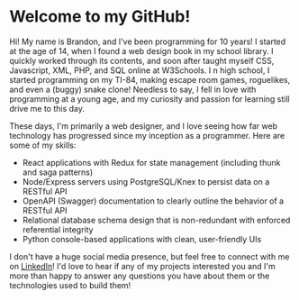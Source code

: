 # Welcome to my GitHub!

Hi! My name is Brandon, and I've been programming for 10 years! I started at the age of 14, when I found a web design book in my school library. I quickly worked through its contents, and soon after taught myself CSS, Javascript, XML, PHP, and SQL online at W3Schools. I n high school, I started programming on my TI-84, making escape room games, roguelikes, and even a (buggy) snake clone! Needless to say, I fell in love with programming at a young age, and my curiosity and passion for learning still drive me to this day.

These days, I'm primarily a web designer, and I love seeing how far web technology has progressed since my inception as a programmer. Here are some of my skills:

* React applications with Redux for state management (including thunk and saga patterns)
* Node/Express servers using PostgreSQL/Knex to persist data on a RESTful API
* OpenAPI (Swagger) documentation to clearly outline the behavior of a RESTful API
* Relational database schema design that is non-redundant with enforced referential integrity
* Python console-based applications with clean, user-friendly UIs

I don't have a huge social media presence, but feel free to connect with me on [LinkedIn](http://www.linkedin.com/in/bramirez96)! I'd love to hear if any of my projects interested you and I'm more than happy to answer any questions you have about them or the technologies used to build them!
